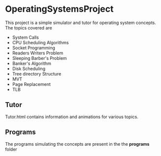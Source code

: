 # OperatingSystemsProject
This project is a simple simulator and tutor for operating system concepts. The topics covered are 
* System Calls
* CPU Scheduling Algorithms
* Socket Programming
* Readers Writers Problem
* Sleeping Barber's Problem
* Banker's Algorithm
* Disk Scheduling
* Tree directory Structure
* MVT
* Page Replacement
* TLB

## Tutor
Tutor.html contains information and animations for various topics. 

## Programs
The programs simulating the concepts are present in the the **programs** folder
